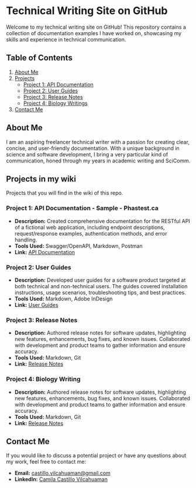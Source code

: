 # Technical Writing Site on GitHub

Welcome to my technical writing site on GitHub! This repository contains a collection of documentation examples I have worked on, showcasing my skills and experience in technical communication.

## Table of Contents
1. [About Me](#about-me)
2. [Projects](#projects)
    - [Project 1: API Documentation](#project-1-api-documentation)
    - [Project 2: User Guides](#project-2-user-guides)
    - [Project 3: Release Notes](#project-3-release-notes)
    - [Project 4: Biology Writings](#project-4-biology-writing)
3. [Contact Me](#contact-me)

## About Me

I am an aspiring freelancer technical writer with a passion for creating clear, concise, and user-friendly documentation. With a unique background in science and software development, I bring a very particular kind of communication, honed through my years in academic writing and SciComm.

## Projects in my wiki

Projects that you will find in the wiki of this repo.

### Project 1: API Documentation - Sample - Phastest.ca

- **Description:** Created comprehensive documentation for the RESTful API of a fictional web application, including endpoint descriptions, request/response examples, authentication methods, and error handling.
- **Tools Used:** Swagger/OpenAPI, Markdown, Postman
- **Link:** [API Documentation](link-to-repository-or-documentation)

### Project 2: User Guides

- **Description:** Developed user guides for a software product targeted at both technical and non-technical users. The guides covered installation instructions, usage scenarios, troubleshooting tips, and best practices.
- **Tools Used:** Markdown, Adobe InDesign
- **Link:** [User Guides](link-to-repository-or-documentation)

### Project 3: Release Notes

- **Description:** Authored release notes for software updates, highlighting new features, enhancements, bug fixes, and known issues. Collaborated with development and product teams to gather information and ensure accuracy.
- **Tools Used:** Markdown, Git
- **Link:** [Release Notes](link-to-repository-or-documentation)

### Project 4: Biology Writing

- **Description:** Authored release notes for software updates, highlighting new features, enhancements, bug fixes, and known issues. Collaborated with development and product teams to gather information and ensure accuracy.
- **Tools Used:** Markdown, Git
- **Link:** [Release Notes](link-to-repository-or-documentation)

## Contact Me

If you would like to discuss a potential project or have any questions about my work, feel free to contact me:

- **Email:** castillo.vilcahuaman@gmail.com
- **LinkedIn:** [Camila Castillo Vilcahuaman](https://www.linkedin.com/in/camila-castillo-vilcahuaman)
